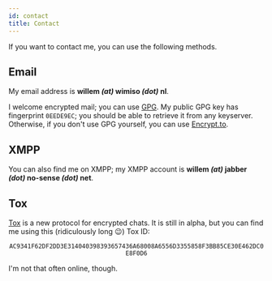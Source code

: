```yaml
---
id: contact
title: Contact
---
```


If you want to contact me, you can use the following methods.

Email
-----

My email address is **willem *(at)* wimiso *(dot)* nl**.

I welcome encrypted mail; you can use [GPG](https://www.gnupg.org/). My public GPG key has fingerprint <code>0EEDE9EC</code>; you should be able to retrieve it from any keyserver. Otherwise, if you don't use GPG yourself, you can use [Encrypt.to](https://encrypt.to/0x0eede9ec).

XMPP
----

You can also find me on XMPP; my XMPP account is **willem *(at)* jabber *(dot)* no-sense *(dot)* net**.

Tox
---

[Tox](http://tox.chat) is a new protocol for encrypted chats. It is still in alpha, but you can find me using this (ridiculously long 😉) Tox ID:

<center><code>AC9341F62DF2DD3E314040398393657436A68008A6556D3355858F3BB85CE30E462DC0E8F0D6</code></center>

I'm not that often online, though.
